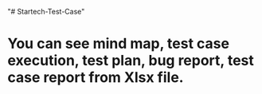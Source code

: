 "# Startech-Test-Case"
# You can see mind map, test case execution, test plan, bug report, test case report from Xlsx file.

